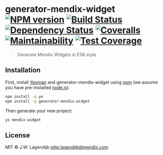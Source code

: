 # generator-mendix-widget [![NPM version][npm-image]][npm-url] [![Build Status][travis-image]][travis-url] [![Dependency Status][daviddm-image]][daviddm-url] [![Coveralls][coveralls-image]][coveralls-url]  [![Maintainability](https://api.codeclimate.com/v1/badges/f5f769bee2e5d848109b/maintainability)](https://codeclimate.com/github/JelteMX/generator-mendix-widget/maintainability) [![Test Coverage](https://api.codeclimate.com/v1/badges/f5f769bee2e5d848109b/test_coverage)](https://codeclimate.com/github/JelteMX/generator-mendix-widget/test_coverage)
> Generate Mendix Widgets in ES6 style

## Installation

First, install [Yeoman](http://yeoman.io) and generator-mendix-widget using [npm](https://www.npmjs.com/) (we assume you have pre-installed [node.js](https://nodejs.org/)).

```bash
npm install -g yo
npm install -g generator-mendix-widget
```

Then generate your new project:

```bash
yo mendix-widget
```

## License

MIT © J.W. Lagendijk <jelte.lagendijk@mendix.com>

[npm-image]: https://badge.fury.io/js/generator-mendix-widget.svg
[npm-url]: https://npmjs.org/package/generator-mendix-widget
[travis-image]: https://travis-ci.org/JelteMX/generator-mendix-widget.svg?branch=master
[travis-url]: https://travis-ci.org/JelteMX/generator-mendix-widget
[daviddm-image]: https://david-dm.org/JelteMX/generator-mendix-widget.svg?theme=shields.io
[daviddm-url]: https://david-dm.org/JelteMX/generator-mendix-widget
[coveralls-image]: https://coveralls.io/repos/JelteMX/generator-mendix-widget/badge.svg
[coveralls-url]: https://coveralls.io/r/JelteMX/generator-mendix-widget
